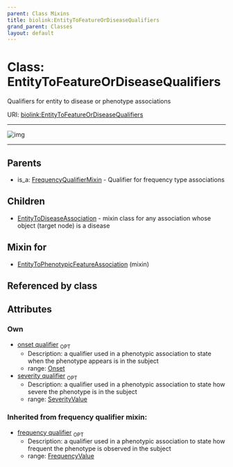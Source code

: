 ```yaml
---
parent: Class Mixins
title: biolink:EntityToFeatureOrDiseaseQualifiers
grand_parent: Classes
layout: default
---
```


# Class: EntityToFeatureOrDiseaseQualifiers


Qualifiers for entity to disease or phenotype associations

URI: [biolink:EntityToFeatureOrDiseaseQualifiers](https://w3id.org/biolink/vocab/EntityToFeatureOrDiseaseQualifiers)


---

![img](http://yuml.me/diagram/nofunky;dir:TB/class/[SeverityValue],[Onset],[FrequencyValue],[FrequencyQualifierMixin],[Onset]%3Conset%20qualifier%200..1-%20[EntityToFeatureOrDiseaseQualifiers],[SeverityValue]%3Cseverity%20qualifier%200..1-%20[EntityToFeatureOrDiseaseQualifiers],[EntityToPhenotypicFeatureAssociation]uses%20-.-%3E[EntityToFeatureOrDiseaseQualifiers],[EntityToFeatureOrDiseaseQualifiers]%5E-[EntityToDiseaseAssociation],[FrequencyQualifierMixin]%5E-[EntityToFeatureOrDiseaseQualifiers],[EntityToPhenotypicFeatureAssociation],[EntityToDiseaseAssociation])

---


## Parents

 *  is_a: [FrequencyQualifierMixin](FrequencyQualifierMixin.md) - Qualifier for frequency type associations

## Children

 * [EntityToDiseaseAssociation](EntityToDiseaseAssociation.md) - mixin class for any association whose object (target node) is a disease

## Mixin for

 * [EntityToPhenotypicFeatureAssociation](EntityToPhenotypicFeatureAssociation.md) (mixin) 

## Referenced by class


## Attributes


### Own

 * [onset qualifier](onset_qualifier.md)  <sub>OPT</sub>
    * Description: a qualifier used in a phenotypic association to state when the phenotype appears is in the subject
    * range: [Onset](Onset.md)
 * [severity qualifier](severity_qualifier.md)  <sub>OPT</sub>
    * Description: a qualifier used in a phenotypic association to state how severe the phenotype is in the subject
    * range: [SeverityValue](SeverityValue.md)

### Inherited from frequency qualifier mixin:

 * [frequency qualifier](frequency_qualifier.md)  <sub>OPT</sub>
    * Description: a qualifier used in a phenotypic association to state how frequent the phenotype is observed in the subject
    * range: [FrequencyValue](FrequencyValue.md)
